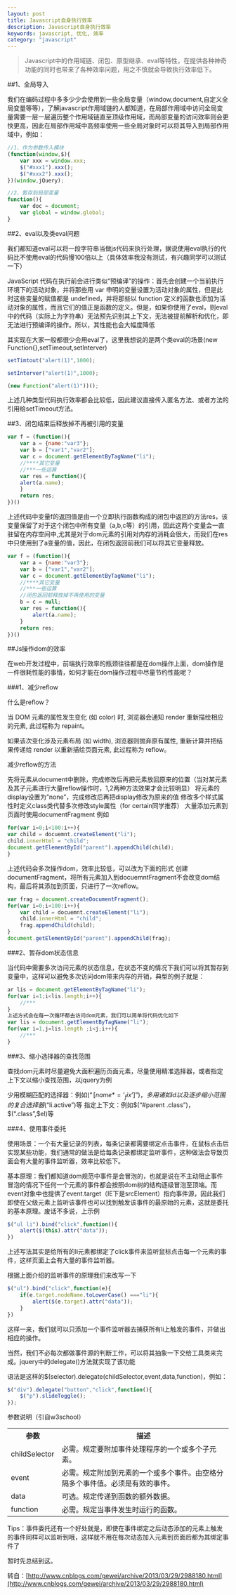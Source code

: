 ```yaml
---
layout: post
title: Javascript自身执行效率
description: Javascript自身执行效率
keywords: javascript, 优化, 效率
category: "javascript"
---
```


> Javascript中的作用域链、闭包、原型继承、eval等特性，在提供各种神奇功能的同时也带来了各种效率问题，用之不慎就会导致执行效率低下。

<!-- more -->

##1、全局导入

我们在编码过程中多多少少会使用到一些全局变量（window,document,自定义全局变量等等），了解javascript作用域链的人都知道，在局部作用域中访问全局变量需要一层一层遍历整个作用域链直至顶级作用域，而局部变量的访问效率则会更快更高，因此在局部作用域中高频率使用一些全局对象时可以将其导入到局部作用域中，例如：

```js
//1、作为参数传入模块
(function(window,$){
    var xxx = window.xxx;
    $("#xxx1").xxx();
    $("#xxx2").xxx();
})(window,jQuery);

//2、暂存到局部变量
function(){
    var doc = document;
    var global = window.global;
}
```

##2、eval以及类eval问题

我们都知道eval可以将一段字符串当做js代码来执行处理，据说使用eval执行的代码比不使用eval的代码慢100倍以上（具体效率我没有测试，有兴趣同学可以测试一下）

JavaScript 代码在执行前会进行类似“预编译”的操作：首先会创建一个当前执行环境下的活动对象，并将那些用 var 申明的变量设置为活动对象的属性，但是此时这些变量的赋值都是 undefined，并将那些以 function 定义的函数也添加为活动对象的属性，而且它们的值正是函数的定义。但是，如果你使用了eval，则eval中的代码（实际上为字符串）无法预先识别其上下文，无法被提前解析和优化，即无法进行预编译的操作。所以，其性能也会大幅度降低

其实现在大家一般都很少会用eval了，这里我想说的是两个类eval的场景(new Function{},setTimeout,setInterver)

```js
setTimtout("alert(1)",1000);

setInterver("alert(1)",1000);

(new Function("alert(1)"))();
```

上述几种类型代码执行效率都会比较低，因此建议直接传入匿名方法、或者方法的引用给setTimeout方法。

##3、闭包结束后释放掉不再被引用的变量

```js
var f = (function(){
    var a = {name:"var3"};
    var b = ["var1","var2"];
    var c = document.getElementByTagName("li");
    //****其它变量
    //***一些运算
    var res = function(){
    alert(a.name);
    }
    return res;
})()
```

上述代码中变量f的返回值是由一个立即执行函数构成的闭包中返回的方法res，该变量保留了对于这个闭包中所有变量（a,b,c等）的引用，因此这两个变量会一直驻留在内存空间中,尤其是对于dom元素的引用对内存的消耗会很大，而我们在res中只使用到了a变量的值，因此，在闭包返回前我们可以将其它变量释放。

```js
var f = (function(){
    var a = {name:"var3"};
    var b = ["var1","var2"];
    var c = document.getElementByTagName("li");
    //****其它变量
    //***一些运算
    //闭包返回前释放掉不再使用的变量
    b = c = null;
    var res = function(){
        alert(a.name);
    }
    return res;
})()
```

##Js操作dom的效率

在web开发过程中，前端执行效率的瓶颈往往都是在dom操作上面，dom操作是一件很耗性能的事情，如何才能在dom操作过程中尽量节约性能呢？

###1、减少reflow

什么是reflow？

当 DOM 元素的属性发生变化 (如 color) 时, 浏览器会通知 render 重新描绘相应的元素, 此过程称为 repaint。

如果该次变化涉及元素布局 (如 width), 浏览器则抛弃原有属性, 重新计算并把结果传递给 render 以重新描绘页面元素, 此过程称为 reflow。

减少reflow的方法

先将元素从document中删除，完成修改后再把元素放回原来的位置（当对某元素及其子元素进行大量reflow操作时，1,2两种方法效果才会比较明显）
将元素的display设置为”none”，完成修改后再把display修改为原来的值
修改多个样式属性时定义class类代替多次修改style属性（for certain同学推荐）
大量添加元素到页面时使用documentFragment
例如

```js
for(var i=0;i<100:i++){
var child = docuemnt.createElement("li");
child.innerHtml = "child";
document.getElementById("parent").appendChild(child);
}
```

上述代码会多次操作dom，效率比较低，可以改为下面的形式 创建documentFragment，将所有元素加入到docuemntFragment不会改变dom结构，最后将其添加到页面，只进行了一次reflow。

```js
var frag = document.createDocumentFragment();
for(var i=0;i<100:i++){
    var child = docuemnt.createElement("li");
    child.innerHtml = "child";
    frag.appendChild(child);
}
document.getElementById("parent").appendChild(frag);
```

###2、暂存dom状态信息

当代码中需要多次访问元素的状态信息，在状态不变的情况下我们可以将其暂存到变量中，这样可以避免多次访问dom带来内存的开销，典型的例子就是：

```js
ar lis = document.getElementByTagName("li");
for(var i=1;i<lis.length;i++){
    //***
}
上述方式会在每一次循环都去访问dom元素，我们可以简单将代码优化如下
var lis = document.getElementByTagName("li");
for(var i=1,j=lis.length ;i<j;i++){
    //***
}
```

###3、缩小选择器的查找范围 <br>

查找dom元素时尽量避免大面积遍历页面元素，尽量使用精准选择器，或者指定上下文以缩小查找范围，以jquery为例

少用模糊匹配的选择器：例如$(“[name*=’_fix’]”)，多用诸如id以及逐步缩小范围的复合选择器$(“li.active”)等
指定上下文：例如$(“#parent .class”)，$(“.class”,$el)等


###4、使用事件委托

使用场景：一个有大量记录的列表，每条记录都需要绑定点击事件，在鼠标点击后实现某些功能，我们通常的做法是给每条记录都绑定监听事件，这种做法会导致页面会有大量的事件监听器，效率比较低下。

基本原理：我们都知道dom规范中事件是会冒泡的，也就是说在不主动阻止事件冒泡的情况下任何一个元素的事件都会按照dom树的结构逐级冒泡至顶端。而event对象中也提供了event.target（IE下是srcElement）指向事件源，因此我们即使在父级元素上监听该事件也可以找到触发该事件的最原始的元素，这就是委托的基本原理。废话不多说，上示例

```js
$("ul li").bind("click",function(){
    alert($(this).attr("data"));
})
```

上述写法其实是给所有的li元素都绑定了click事件来监听鼠标点击每一个元素的事件，这样页面上会有大量的事件监听器。

根据上面介绍的监听事件的原理我们来改写一下

```js
$("ul").bind("click",function(e){
    if(e.target.nodeName.toLowerCase() ==="li"){
        alert($(e.target).attr("data"));
    }
})
```

这样一来，我们就可以只添加一个事件监听器去捕获所有li上触发的事件，并做出相应的操作。

当然，我们不必每次都做事件源的判断工作，可以将其抽象一下交给工具类来完成。jquery中的delegate()方法就实现了该功能

语法是这样的$(selector).delegate(childSelector,event,data,function)，例如：

```js
$("div").delegate("button","click",function(){
    $("p").slideToggle();
});
```

参数说明（引自w3school）

<table width="600">
      <tr>
          <th width="100" style="text-align:center;">参数</th>
          <th style="text-align:center;">描述</th>
      </tr>
      <tr>
          <td>childSelector</td>
          <td>必需。规定要附加事件处理程序的一个或多个子元素。</td>
      </tr>
      <tr>
          <td>event </td>
          <td>必需。规定附加到元素的一个或多个事件。由空格分隔多个事件值。必须是有效的事件。</td>
      </tr>
      <tr>
          <td>data</td>
          <td>可选。规定传递到函数的额外数据。</td>
      </tr>
      <tr>
          <td>function</td>
          <td>必需。规定当事件发生时运行的函数。</td>
      </tr>
  </table>  


Tips：事件委托还有一个好处就是，即使在事件绑定之后动态添加的元素上触发的事件同样可以监听到哦，这样就不用在每次动态加入元素到页面后都为其绑定事件了

暂时先总结到这。

转自：[http://www.cnblogs.com/gewei/archive/2013/03/29/2988180.html](http://www.cnblogs.com/gewei/archive/2013/03/29/2988180.html)